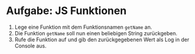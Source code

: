 # Aufgabe: JS Funktionen

1. Lege eine Funktion mit dem Funktionsnamen `getName` an.
2. Die Funktion `getName` soll nun einen beliebigen String zurückgeben.
3. Rufe die Funktion auf und gib den zurückgegebenen Wert als Log in der Console aus.